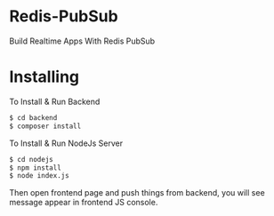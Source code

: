 # Redis-PubSub
Build Realtime Apps With Redis PubSub

# Installing
To Install & Run Backend

```bash
$ cd backend
$ composer install
```

To Install & Run NodeJs Server

```bash
$ cd nodejs
$ npm install
$ node index.js
```

Then open frontend page and push things from backend, you will see message appear in frontend JS console.